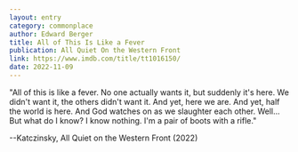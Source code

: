 ```yaml
---
layout: entry
category: commonplace
author: Edward Berger
title: All of This Is Like a Fever
publication: All Quiet On the Western Front
link: https://www.imdb.com/title/tt1016150/
date: 2022-11-09
---
```


"All of this is like a fever. No one actually wants it, but suddenly it's here. We didn't want it, the others didn't want it. And yet, here we are. And yet, half the world is here. And God watches on as we slaughter each other. Well... But what do I know? I know nothing. I'm a pair of boots with a rifle."

--Katczinsky, All Quiet on the Western Front (2022)